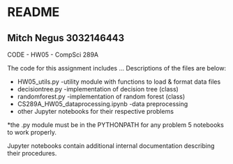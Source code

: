 README
==============================================================================================
Mitch Negus
3032146443
---------------------------------------------------------------------------------------------------------------------------------------------------------------------
CODE - HW05 - CompSci 289A

The code for this assignment includes ... Descriptions of the files are below:

* HW05_utils.py					-utility module with functions to load & format data files
* decisiontree.py					-implementation of decision tree (class)
* randomforest.py					-implementation of random forest (class)
* CS289A_HW05_dataprocessing.ipynb	-data preprocessing
* other Jupyter notebooks for their respective problems

*the .py module must be in the PYTHONPATH for any problem 5 notebooks to work properly.

Jupyter notebooks contain additional internal documentation describing their procedures.
